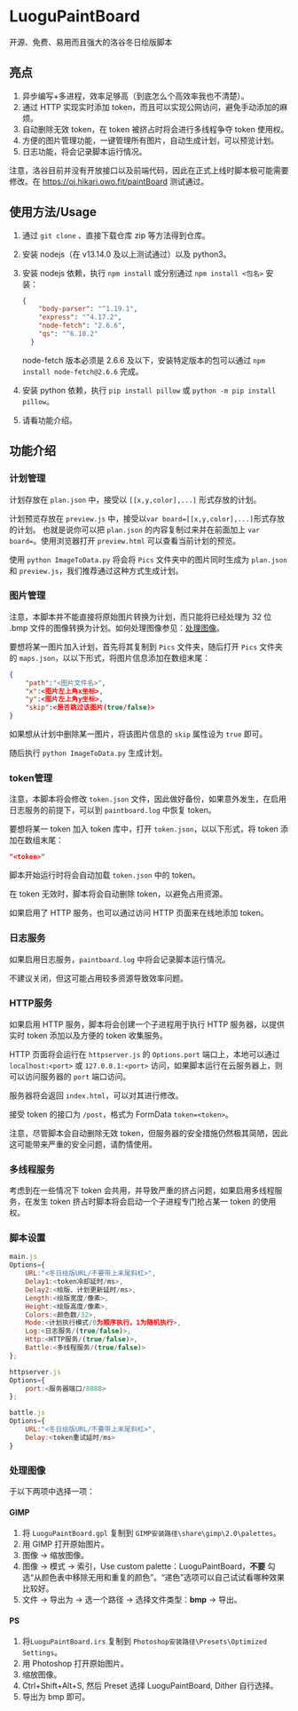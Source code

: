 # LuoguPaintBoard

开源、免费、易用而且强大的洛谷冬日绘版脚本

## 亮点

1. 异步编写+多进程，效率足够高（到底怎么个高效率我也不清楚）。
2. 通过 HTTP 实现实时添加 token，而且可以实现公网访问，避免手动添加的麻烦。
3. 自动删除无效 token，在 token 被挤占时将会进行多线程争夺 token 使用权。
4. 方便的图片管理功能，一键管理所有图片，自动生成计划，可以预览计划。
5. 日志功能，将会记录脚本运行情况。

注意，洛谷目前并没有开放接口以及前端代码，因此在正式上线时脚本极可能需要修改。在 <https://oj.hikari.owo.fit/paintBoard> 测试通过。

## 使用方法/Usage

1. 通过 `git clone` 、直接下载仓库 zip 等方法得到仓库。

2. 安装 nodejs（在 v13.14.0 及以上测试通过）以及 python3。

3. 安装 nodejs 依赖，执行 `npm install` 或分别通过 `npm install <包名>` 安装：

   ```json
   {
       "body-parser": "^1.19.1",
       "express": "^4.17.2",
       "node-fetch": "2.6.6",
       "qs": "^6.10.2"
     }
   ```

   node-fetch 版本必须是 2.6.6 及以下，安装特定版本的包可以通过 `npm install node-fetch@2.6.6` 完成。

4. 安装 python 依赖，执行 `pip install pillow` 或 `python -m pip install pillow`。

5. 请看功能介绍。

## 功能介绍

### 计划管理

计划存放在 `plan.json` 中，接受以 `[[x,y,color],...]` 形式存放的计划。

计划预览存放在 `preview.js` 中，接受以`var board=[[x,y,color],...]`形式存放的计划。 也就是说你可以把 `plan.json` 的内容复制过来并在前面加上 `var board=`。使用浏览器打开 `preview.html` 可以查看当前计划的预览。

使用 `python ImageToData.py` 将会将 `Pics` 文件夹中的图片同时生成为 `plan.json` 和 `preview.js`，我们推荐通过这种方式生成计划。

### 图片管理

注意，本脚本并不能直接将原始图片转换为计划，而只能将已经处理为 32 位 .bmp 文件的图像转换为计划。如何处理图像参见：[处理图像](#处理图像)。

要想将某一图片加入计划，首先将其复制到 `Pics` 文件夹，随后打开 `Pics` 文件夹的 `maps.json`，以以下形式，将图片信息添加在数组末尾：

```json
{
    "path":"<图片文件名>",
    "x":<图片左上角x坐标>,
    "y":<图片左上角y坐标>,
    "skip":<是否跳过该图片(true/false)>
}
```

如果想从计划中删除某一图片，将该图片信息的 `skip` 属性设为 `true` 即可。

随后执行 `python ImageToData.py` 生成计划。

### token管理

注意，本脚本将会修改 `token.json` 文件，因此做好备份，如果意外发生，在启用日志服务的前提下，可以到 `paintboard.log` 中恢复 token。

要想将某一 token 加入 token 库中，打开 `token.json`，以以下形式，将 token 添加在数组末尾：

```json
"<token>"
```

脚本开始运行时将会自动加载 `token.json` 中的 token。

在 token 无效时，脚本将会自动删除 token，以避免占用资源。

如果启用了 HTTP 服务，也可以通过访问 HTTP 页面来在线地添加 token。

### 日志服务

如果启用日志服务，`paintboard.log` 中将会记录脚本运行情况。

不建议关闭，但这可能占用较多资源导致效率问题。

### HTTP服务

如果启用 HTTP 服务，脚本将会创建一个子进程用于执行 HTTP 服务器，以提供实时 token 添加以及方便的 token 收集服务。

HTTP 页面将会运行在 `httpserver.js` 的 `Options.port` 端口上，本地可以通过 `localhost:<port>` 或 `127.0.0.1:<port>` 访问，如果脚本运行在云服务器上，则可以访问服务器的 `port` 端口访问。

服务器将会返回 `index.html`，可以对其进行修改。

接受 token 的接口为 `/post`，格式为 FormData `token=<token>`。

注意，尽管脚本会自动删除无效 token，但服务器的安全措施仍然极其简陋，因此这可能带来严重的安全问题，请酌情使用。

### 多线程服务

考虑到在一些情况下 token 会共用，并导致严重的挤占问题，如果启用多线程服务，在发生 token 挤占时脚本将会启动一个子进程专门抢占某一 token 的使用权。

### 脚本设置

```js
main.js
Options={
    URL:"<冬日绘版URL/不要带上末尾斜杠>",
    Delay1:<token冷却延时/ms>,
    Delay2:<绘版、计划更新延时/ms>,
    Length:<绘版宽度/像素>,
    Height:<绘版高度/像素>,
    Colors:<颜色数/32>,
    Mode:<计划执行模式/0为顺序执行，1为随机执行>,
    Log:<日志服务/(true/false)>,
    Http:<HTTP服务/(true/false)>,
    Battle:<多线程服务/(true/false)>
};
```

```js
httpserver.js
Options={
    port:<服务器端口/8888>
};
```

```js
battle.js
Options={
    URL:"<冬日绘版URL/不要带上末尾斜杠>",
    Delay:<token重试延时/ms>
}
```



### 处理图像

于以下两项中选择一项：

#### GIMP

1. 将 `LuoguPaintBoard.gpl` 复制到 `GIMP安装路径\share\gimp\2.0\palettes`。
2. 用 GIMP 打开原始图片。
3. 图像 → 缩放图像。
4. 图像 → 模式 → 索引，Use custom palette：LuoguPaintBoard，**不要** 勾选“从颜色表中移除无用和重复的颜色”。“递色”选项可以自己试试看哪种效果比较好。
5. 文件 → 导出为 → 选一个路径 → 选择文件类型：**bmp** → 导出。

#### PS

1. 将`LuoguPaintBoard.irs` 复制到 `Photoshop安装路径\Presets\Optimized Settings`。
2. 用 Photoshop 打开原始图片。
3. 缩放图像。
4. Ctrl+Shift+Alt+S, 然后 Preset 选择 LuoguPaintBoard, Dither 自行选择。
5. 导出为 bmp 即可。